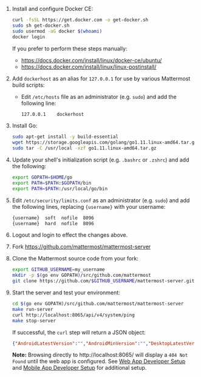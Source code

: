 1. Install and configure Docker CE:

    ```sh
    curl -fsSL https://get.docker.com -o get-docker.sh
    sudo sh get-docker.sh
    sudo usermod -aG docker $(whoami)
    docker login
    ```

    If you prefer to perform these steps manually:
    * https://docs.docker.com/install/linux/docker-ce/ubuntu/
    * https://docs.docker.com/install/linux/linux-postinstall/

2. Add `dockerhost` as an alias for `127.0.0.1` for use by various Mattermost build scripts:

   * Edit `/etc/hosts` file as an administrator (e.g. `sudo`) and add the following line:

        ```sh
        127.0.0.1    dockerhost
        ```

3. Install Go:

    ```sh
    sudo apt-get install -y build-essential
    wget https://storage.googleapis.com/golang/go1.11.linux-amd64.tar.gz
    sudo tar -C /usr/local -xzf go1.11.linux-amd64.tar.gz
    ```

4. Update your shell's initialization script (e.g. `.bashrc` or `.zshrc`) and add the following:

    ```sh
    export GOPATH=$HOME/go
    export PATH=$PATH:$GOPATH/bin
    export PATH=$PATH:/usr/local/go/bin
    ```

5. Edit `/etc/security/limits.conf` as an administrator (e.g. `sudo`) and add the following lines, replacing `{username}` with your username:

    ```sh
    {username}  soft  nofile  8096
    {username}  hard  nofile  8096
    ```

6. Logout and login to effect the changes above.

7. Fork https://github.com/mattermost/mattermost-server

8. Clone the Mattermost source code from your fork:

    ```sh
    export GITHUB_USERNAME=my_username
    mkdir -p $(go env GOPATH)/src/github.com/mattermost
    git clone https://github.com/$GITHUB_USERNAME/mattermost-server.git $(go env GOPATH)/src/github.com/mattermost/mattermost-server
    ```

9. Start the server and test your environment:

    ```sh
    cd $(go env GOPATH)/src/github.com/mattermost/mattermost-server
    make run-server
    curl http://localhost:8065/api/v4/system/ping
    make stop-server
    ```

    If successful, the `curl` step will return a JSON object:
    ```json
    {"AndroidLatestVersion":"","AndroidMinVersion":"","DesktopLatestVersion":"","DesktopMinVersion":"","IosLatestVersion":"","IosMinVersion":"","status":"OK"}
    ```

    **Note:** Browsing directly to http://localhost:8065/ will display a `404 Not Found` until the web app is configured. See [Web App Developer Setup](https://developers.mattermost.com/contribute/webapp/developer-setup/) and [Mobile App Developer Setup](https://developers.mattermost.com/contribute/mobile/developer-setup/) for additional setup.
